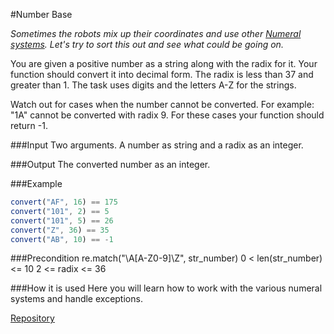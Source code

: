 #Number Base

*Sometimes the robots mix up their coordinates and use other [Numeral systems](https://en.wikipedia.org/wiki/Numeral_system). Let's try to sort this out and see what could be going on.*

You are given a positive number as a string along with the radix for it. Your function should convert it into decimal form. The radix is less than 37 and greater than 1. The task uses digits and the letters A-Z for the strings.

Watch out for cases when the number cannot be converted. For example: "1A" cannot be converted with radix 9. For these cases your function should return -1.

###Input
Two arguments. A number as string and a radix as an integer.

###Output
The converted number as an integer.

###Example
```javascript
convert("AF", 16) == 175
convert("101", 2) == 5
convert("101", 5) == 26
convert("Z", 36) == 35
convert("AB", 10) == -1
```

###Precondition
	re.match("\A[A-Z0-9]\Z", str_number)
	0 < len(str_number) <= 10
	2 <= radix <= 36

###How it is used
Here you will learn how to work with the various numeral systems and handle exceptions.

[Repository](https://github.com/Checkio-Game-Missions/checkio-empire-number-radix.git)

